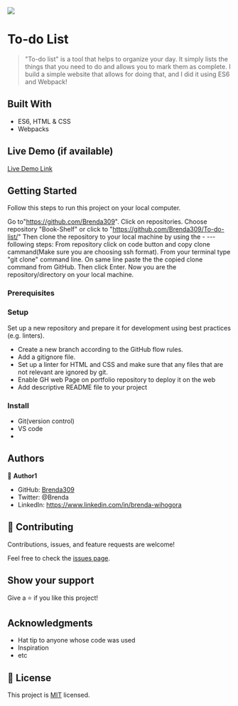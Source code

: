 ![](https://img.shields.io/badge/Microverse-blueviolet)

# To-do List

> "To-do list" is a tool that helps to organize your day. It simply lists the things that you need to do and allows you to mark them as complete. I build a simple website that allows for doing that, and I did it using ES6 and Webpack!


## Built With

- ES6, HTML & CSS
- Webpacks
## Live Demo (if available)

[Live Demo Link](https://livedemo.com)


## Getting Started

Follow this steps to run this project on your local computer.

Go to"https://github.com/Brenda309".
Click on repositories.
Choose repository "Book-Shelf" or click to "https://github.com/Brenda309/To-do-list/" Then clone the repository to your local machine by using the - --- following steps:
From repository click on code button and copy clone cammand(Make sure you are choosing ssh format).
From your terminal type "git clone" command line.
On same line paste the the copied clone command from GitHub.
Then click Enter. Now you are the repository/directory on your local machine.


### Prerequisites

### Setup
 Set up a new repository and prepare it for development using best practices (e.g. linters).
- Create a new branch according to the GitHub flow rules.
- Add a gitignore file.
- Set up a linter for HTML and CSS and make sure that any files that are not relevant are ignored by git.
- Enable GH web Page on portfolio repository to deploy it on the web
- Add descriptive README file to your project
### Install
- Git(version control)
- VS code
- 
## Authors

👤 **Author1**

- GitHub: [Brenda309](https://github.com/Brenda309)
- Twitter: @Brenda
- LinkedIn: https://www.linkedin.com/in/brenda-wihogora


## 🤝 Contributing

Contributions, issues, and feature requests are welcome!

Feel free to check the [issues page](../../issues/).

## Show your support

Give a ⭐️ if you like this project!

## Acknowledgments

- Hat tip to anyone whose code was used
- Inspiration
- etc

## 📝 License

This project is [MIT](./MIT.md) licensed.
